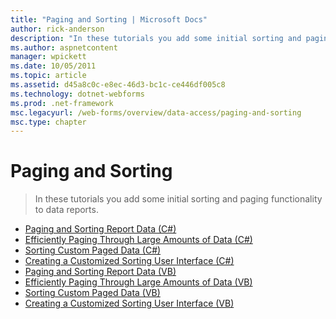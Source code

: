 ```yaml
---
title: "Paging and Sorting | Microsoft Docs"
author: rick-anderson
description: "In these tutorials you add some initial sorting and paging functionality to data reports."
ms.author: aspnetcontent
manager: wpickett
ms.date: 10/05/2011
ms.topic: article
ms.assetid: d45a8c0c-e8ec-46d3-bc1c-ce446df005c8
ms.technology: dotnet-webforms
ms.prod: .net-framework
msc.legacyurl: /web-forms/overview/data-access/paging-and-sorting
msc.type: chapter
---
```

Paging and Sorting
====================
> In these tutorials you add some initial sorting and paging functionality to data reports.


- [Paging and Sorting Report Data (C#)](paging-and-sorting-report-data-cs.md)
- [Efficiently Paging Through Large Amounts of Data (C#)](efficiently-paging-through-large-amounts-of-data-cs.md)
- [Sorting Custom Paged Data (C#)](sorting-custom-paged-data-cs.md)
- [Creating a Customized Sorting User Interface (C#)](creating-a-customized-sorting-user-interface-cs.md)
- [Paging and Sorting Report Data (VB)](paging-and-sorting-report-data-vb.md)
- [Efficiently Paging Through Large Amounts of Data (VB)](efficiently-paging-through-large-amounts-of-data-vb.md)
- [Sorting Custom Paged Data (VB)](sorting-custom-paged-data-vb.md)
- [Creating a Customized Sorting User Interface (VB)](creating-a-customized-sorting-user-interface-vb.md)